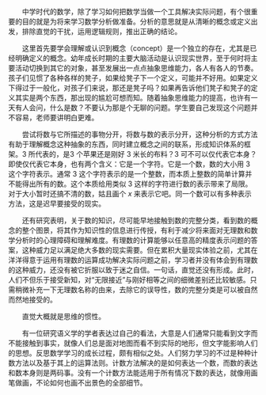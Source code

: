 &ensp;&ensp;&ensp;&ensp;中学时代的数学，除了学习如何把数学当做一个工具解决实际问题，有个很重要的目的就是为将来学习数学分析做准备。分析的意思就是从清晰的概念或定义出发，排除直觉的干扰，运用逻辑规则，推出正确的结论。

&ensp;&ensp;&ensp;&ensp;这里首先要学会理解或认识到概念（concept）是一个独立的存在，尤其是已经明确定义的概念。幼年成长时期的主要大脑活动是认识现实世界，至于何时将主要活动切换到其它的对象，甚至发展出一点点抽象思维能力，各人有各人的节奏。孩子们见惯了各种各样的凳子，如果给凳子下一个定义，可能并不好用。如果定义下得过于一般化，对孩子们来说，那还是凳子吗？如果再告诉他们凳子和凳子的定义其实是两个东西，那出现的尴尬可想而知。随着抽象思维能力的提高，也许有一天有人会问，什么是数？不要认为那是个无聊的问题。学生要自己发现这个问题并不容易，老师要讲明白更难。

&ensp;&ensp;&ensp;&ensp;尝试将数与它所描述的事物分开，将数与数的表示分开，这种分析的方式方法有助于理解概念这种抽象的东西，同时建立概念之间的联系，形成知识体系的框架。$3$ 所代表的，是$3$ 个苹果还是刚好 $3$ 米长的布料？$3$ 可不可以仅代表它本身？即使仅代表它本身，也有两个含义：它是一个字符。它是一个数，数的大小用 $3$ 这个字符表示。通常 $3$ 这个字符表示的是一个整数，而本质上整数的简单计算并不能得出所有的数。这个本质给用类似 $3$ 这样的字符进行数的表示带来了局限。对于大小暂时还搞不清的数，姑且画个 $x$ 来表示它吧。同一个数可以有多种表示方法，这是迟早要接受的现实。

&ensp;&ensp;&ensp;&ensp;还有研究表明，关于数的知识，尽可能早地接触到数的完整分类，看到数的概念的整个图景，将其作为知识性的信息进行传授，有利于减少将来面对无理数和数学分析时的心理障碍和理解难度。有理数的计算能够以任意高的精度表示问题的答案，这种威力足以满足绝大多数的现实需要。但在累积大量现实体验之前，尤其在洋洋得意于运用有理数的运算成功解决实际问题之前，学习者并没有体会到有理数的这种威力，还没有被它折服以致于迷之自信。一句话，直觉还没有形成。此时，人们不但乐于接受新知，对“无限接近”与刚好相等之间的细微差别还比较敏感。只需稍微补充一下无理数名称的由来，去除它的误导性，数的完整分类是可以被自然而然地接受的。

&ensp;&ensp;&ensp;&ensp;直觉大概就是思维的惯性。

&ensp;&ensp;&ensp;&ensp;有一位研究语义学的学者表达过自己的看法，大意是人们通常只能看到文字而不能接触到事实，就像人们总是面对地图而看不到实际的地形，但文字能影响人们的思想。反思数学学习的成长过程，颇有相似之处。人们努力学习的不过是种种计数方法以及基于其上的运算法则。计数方法解决的是如何表达一个数，而数的表达和数本身则是两码事。没有一个计数方法能适用于所有情况下数的表达，就像用画笔做画，不论如何也画不出景色的全部细节。
